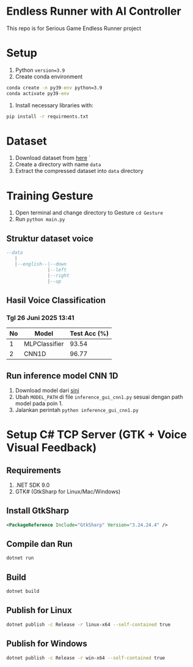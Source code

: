 # Endless Runner with AI Controller

This repo is for Serious Game Endless Runner project

# Setup
1. Python `version=3.9`
1. Create conda environment
```cmd
conda create -n py39-env python=3.9
conda activate py39-env
```
1. Install necessary libraries with:
```cmd
pip install -r requirments.txt
```

# Dataset
1. Download dataset from [here](https://drive.google.com/drive/folders/1Eoz_s6n4jPc5ikg9J29R7dAT7iPIxese?usp=drive_link)
`
1. Create a directory with name `data`
1. Extract the compressed dataset into `data` directory 

# Training Gesture
1. Open terminal and change directory to Gesture `cd Gesture`
1. Run `python main.py`

## Struktur dataset voice
```lua
--data
   |
   |--english--|--down
               |--left
               |--right
               |--up

```

## Hasil Voice Classification
### Tgl 26 Juni 2025 13:41
| No | Model        | Test Acc (%) |
|----|--------------|--------------|
| 1  | MLPClassifier | 93.54        |
| 2  | CNN1D         | 96.77        |

## Run inference model CNN 1D
1. Download model dari [sini](https://drive.google.com/file/d/1Irc6I4x7QZt6Xmbhfe3r2YchhOvp_up-/view?usp=sharing)
2. Ubah `MODEL_PATH` di file `inference_gui_cnn1.py` sesuai dengan path model pada poin 1.
3. Jalankan perintah `python inference_gui_cnn1.py`

# Setup C# TCP Server (GTK + Voice Visual Feedback)
## Requirements
1. .NET SDK 9.0
1. GTK# (GtkSharp for Linux/Mac/Windows)

## Install GtkSharp
```xml
<PackageReference Include="GtkSharp" Version="3.24.24.4" />
```

## Compile dan Run
```bash
dotnet run
```

## Build
```bash
dotnet build
```

## Publish for Linux
```bash
dotnet publish -c Release -r linux-x64 --self-contained true
```

## Publish for Windows
```bash
dotnet publish -c Release -r win-x64 --self-contained true
```